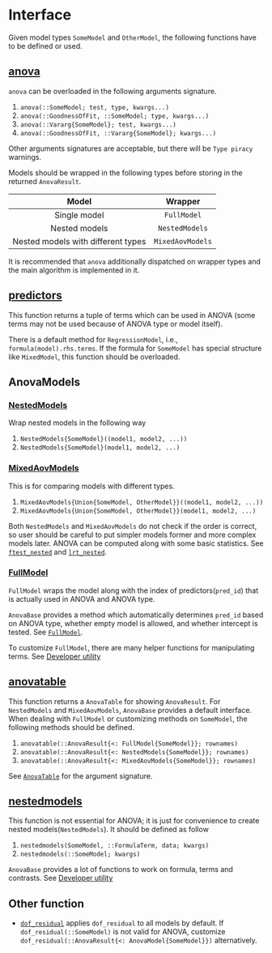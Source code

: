 # Interface
Given model types `SomeModel` and `OtherModel`, the following functions have to be defined or used.

## [anova](./AnovaBase.md#AnovaBase.anova-Tuple{Type{<:GoodnessOfFit},%20AnovaModel})
`anova` can be overloaded in the following arguments signature.
1. `anova(::SomeModel; test, type, kwargs...)` 
2. `anova(::GoodnessOfFit, ::SomeModel; type, kwargs...)`
3. `anova(::Vararg{SomeModel}; test, kwargs...)`
4. `anova(::GoodnessOfFit, ::Vararg{SomeModel}; kwargs...)`

Other arguments signatures are acceptable, but there will be `Type piracy` warnings.

Models should be wrapped in the following types before storing in the returned `AnovaResult`.

|Model|Wrapper|
|:---:|:-----:|
|Single model|`FullModel`|
|Nested models|`NestedModels`|
|Nested models with different types|`MixedAovModels`|

It is recommended that `anova` additionally dispatched on wrapper types and the main algorithm is implemented in it.

## [predictors](./AnovaBase.md#AnovaBase.predictors-Tuple{RegressionModel})
This function returns a tuple of terms which can be used in ANOVA (some terms may not be used because of ANOVA type or model itself).

There is a default method for `RegressionModel`, i.e., `formula(model).rhs.terms`. If the formula for `SomeModel` has special structure like `MixedModel`, this function should be overloaded. 

## AnovaModels
### [NestedModels](./AnovaBase.md#AnovaBase.NestedModels)
Wrap nested models in the following way
1. `NestedModels{SomeModel}((model1, model2, ...))`
2. `NestedModels{SomeModel}(model1, model2, ...)`

### [MixedAovModels](./AnovaBase.md#AnovaBase.MixedAovModels)
This is for comparing models with different types.
1. `MixedAovModels{Union{SomeModel, OtherModel}}((model1, model2, ...))`
2. `MixedAovModels{Union{SomeModel, OtherModel}}(model1, model2, ...)`

Both `NestedModels` and `MixedAovModels` do not check if the order is correct, so user should be careful to put simpler models former and more complex models later.
ANOVA can be computed along with some basic statistics. See [`ftest_nested`](./AnovaBase.md#AnovaBase.ftest_nested) and [`lrt_nested`](./AnovaBase.md#AnovaBase.lrt_nested).

### [FullModel](./AnovaBase.md#AnovaBase.FullModel)
`FullModel` wraps the model along with the index of predictors(`pred_id`) that is actually used in ANOVA and ANOVA type.

`AnovaBase` provides a method which automatically determines `pred_id` based on ANOVA type, whether empty model is allowed, and whether intercept is tested. See [`FullModel`](./AnovaBase.md#AnovaBase.FullModel).

To customize `FullModel`, there are many helper functions for manipulating terms. See [Developer utility](./AnovaBase.md#Developer-utility)

## [anovatable](./AnovaBase.md#AnovaBase.anovatable-Tuple{AnovaResult{<:FullModel}})
This function returns a `AnovaTable` for showing `AnovaResult`. For `NestedModels` and `MixedAovModels`, `AnovaBase` provides a default interface. When dealing with `FullModel` or customizing methods on `SomeModel`, the following methods should be defined.
1. `anovatable(::AnovaResult{<: FullModel{SomeModel}}; rownames)`
2. `anovatable(::AnovaResult{<: NestedModels{SomeModel}}; rownames)`
3. `anovatable(::AnovaResult{<: MixedAovModels{SomeModel}}; rownames)`

See [`AnovaTable`](./AnovaBase.md#AnovaBase.AnovaTable) for the argument signature.

## [nestedmodels](./AnovaBase.md#AnovaBase.nestedmodels-Tuple{RegressionModel})
This function is not essential for ANOVA; it is just for convenience to create nested models(`NestedModels`). It should be defined as follow
1. `nestedmodels(SomeModel, ::FormulaTerm, data; kwargs)`
2. `nestedmodels(::SomeModel; kwargs)`

`AnovaBase` provides a lot of functions to work on formula, terms and contrasts. See [Developer utility](./AnovaBase.md#Developer-utility)

## Other function
* [`dof_residual`](./AnovaBase.md#AnovaBase.dof_residual-Tuple{AnovaResult}) applies `dof_residual` to all models by default. If `dof_residual(::SomeModel)` is not valid for ANOVA, customize `dof_residual(::AnovaResult{<: AnovaModel{SomeModel}})` alternatively.